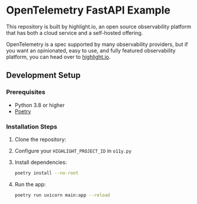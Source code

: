 # OpenTelemetry FastAPI Example

This repository is built by highlight.io, an open source observability platform that has both a cloud service and a self-hosted offering. 

OpenTelemetry is a spec supported by many observability providers, but if you want an opinionated, easy to use, and fully featured observability platform, you can head over to [highlight.io](https://highlight.io).

## Development Setup

### Prerequisites
- Python 3.8 or higher
- [Poetry](https://python-poetry.org/docs/#installation)

### Installation Steps
1. Clone the repository:
2. Configure your `HIGHLIGHT_PROJECT_ID` in `o11y.py`
3. Install dependencies:
   ```bash
   poetry install --no-root
   ```

4. Run the app:
   ```bash
   poetry run uvicorn main:app --reload
   ```